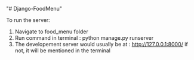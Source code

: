 "# Django-FoodMenu"

To run the server:

1. Navigate to food_menu folder
2. Run command in terminal : python manage.py runserver
3. The developement server would usually be at : http://127.0.0.1:8000/
   if not, it will be mentioned in the terminal
